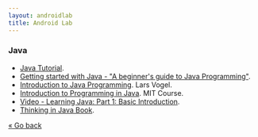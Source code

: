 ```yaml
---
layout: androidlab
title: Android Lab
---
```


### Java

* [Java Tutorial](http://www.tutorialspoint.com/java/index.htm).
* [Getting started with Java - "A beginner's guide to Java Programming"](http://www.javacoffeebreak.com/tutorials/gettingstarted/).
* [Introduction to Java Programming](http://www.vogella.com/articles/JavaIntroduction/article.html). Lars Vogel.
* [Introduction to Programming in Java](http://ocw.mit.edu/courses/electrical-engineering-and-computer-science/6-092-introduction-to-programming-in-java-january-iap-2010/index.htm). MIT Course.
* [Video - Learning Java: Part 1: Basic Introduction](http://www.youtube.com/watch?v=3MZIkY55fS0).
* [Thinking in Java Book](http://www.mindview.net/Books/TIJ/).

[&laquo; Go back](./)
